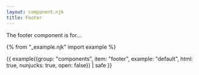 ```yaml
---
layout: component.njk
title: Footer
---
```


The footer component is for...

{% from "_example.njk" import example %}

{{ example({group: "components", item: "footer", example: "default", html: true, nunjucks: true, open: false}) | safe }}

